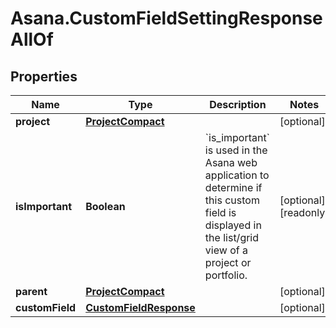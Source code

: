 # Asana.CustomFieldSettingResponseAllOf

## Properties

Name | Type | Description | Notes
------------ | ------------- | ------------- | -------------
**project** | [**ProjectCompact**](ProjectCompact.md) |  | [optional] 
**isImportant** | **Boolean** | &#x60;is_important&#x60; is used in the Asana web application to determine if this custom field is displayed in the list/grid view of a project or portfolio. | [optional] [readonly] 
**parent** | [**ProjectCompact**](ProjectCompact.md) |  | [optional] 
**customField** | [**CustomFieldResponse**](CustomFieldResponse.md) |  | [optional] 


